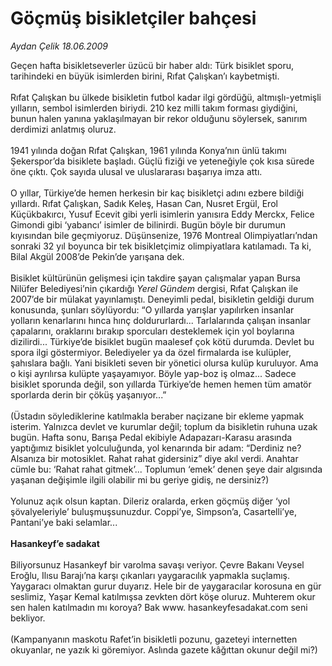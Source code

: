 # Göçmüş bisikletçiler bahçesi

*Aydan Çelik 18.06.2009*

<div class="taraf_structure_2col_1zq">
<div class="margen_n">



 <p>Geçen hafta bisikletseverler üzücü bir haber aldı: Türk bisiklet sporu, tarihindeki en büyük isimlerden birini, Rıfat Çalışkan’ı kaybetmişti. <br/><br/>Rıfat Çalışkan bu ülkede bisikletin futbol kadar ilgi gördüğü, altmışlı-yetmişli yılların, sembol isimlerden biriydi. 210 kez milli takım forması giydiğini, bunun halen yanına yaklaşılmayan bir rekor olduğunu söylersek, sanırım derdimizi anlatmış oluruz. <br/><br/>1941 yılında doğan Rıfat Çalışkan, 1961 yılında Konya’nın ünlü takımı Şekerspor’da bisiklete başladı. Güçlü fiziği ve yeteneğiyle çok kısa sürede öne çıktı. Çok sayıda ulusal ve uluslararası başarıya imza attı. <br/><br/>O yıllar, Türkiye’de hemen herkesin bir kaç bisikletçi adını ezbere bildiği yıllardı. Rıfat Çalışkan, Sadık Keleş, Hasan Can, Nusret Ergül, Erol Küçükbakırcı, Yusuf Ecevit gibi yerli isimlerin yanısıra Eddy Merckx, Felice Gimondi gibi ‘yabancı’ isimler de bilinirdi. Bugün böyle bir durumun kıyısından bile geçmiyoruz. Düşünsenize, 1976 Montreal Olimpiyatları’ndan sonraki 32 yıl boyunca bir tek bisikletçimiz olimpiyatlara katılamadı. Ta ki, Bilal Akgül 2008’de Pekin’de yarışana dek. <br/><br/>Bisiklet kültürünün gelişmesi için takdire şayan çalışmalar yapan Bursa Nilüfer Belediyesi’nin çıkardığı <i>Yerel Gündem</i> dergisi, Rıfat Çalışkan ile 2007’de bir mülakat yayınlamıştı. Deneyimli pedal, bisikletin geldiği durum konusunda, şunları söylüyordu: “O yıllarda yarışlar yapılırken insanlar yolların kenarlarını hınca hınç doldururlardı... Tarlalarında çalışan insanlar çapalarını, oraklarını bırakıp sporcuları desteklemek için yol boylarına dizilirdi... Türkiye’de bisiklet bugün maalesef çok kötü durumda. Devlet bu spora ilgi göstermiyor. Belediyeler ya da özel firmalarda ise kulüpler, şahıslara bağlı. Yani bisikleti seven bir yönetici olursa kulüp kuruluyor. Ama o kişi ayrılırsa kulüpte yaşayamıyor. Böyle yap-boz iş olmaz... Sadece bisiklet sporunda değil, son yıllarda Türkiye’de hemen hemen tüm amatör sporlarda derin bir çöküş yaşanıyor...” <br/><br/>(Üstadın söylediklerine katılmakla beraber naçizane bir ekleme yapmak isterim. Yalnızca devlet ve kurumlar değil; toplum da bisikletin ruhuna uzak bugün. Hafta sonu, Barışa Pedal ekibiyle Adapazarı-Karasu arasında yaptığımız bisiklet yolculuğunda, yol kenarında bir adam: “Derdiniz ne? Alsanıza bir motosiklet. Rahat rahat gidersiniz” diye akıl verdi. Anahtar cümle bu: ‘Rahat rahat gitmek’... Toplumun ‘emek’ denen şeye dair algısında yaşanan değişimle ilgili olabilir mi bu geriye gidiş, ne dersiniz?) <br/><br/>Yolunuz açık olsun kaptan. Dileriz oralarda, erken göçmüş diğer ‘yol şövalyeleriyle’ buluşmuşsunuzdur. Coppi’ye, Simpson’a, Casartelli’ye, Pantani’ye baki selamlar... <b><br/><br/>Hasankeyf’e sadakat </b><br/><br/>Biliyorsunuz Hasankeyf bir varolma savaşı veriyor. Çevre Bakanı Veysel Eroğlu, Ilısu Barajı’na karşı çıkanları yaygaracılık yapmakla suçlamış. Yaygaracı olmaktan gurur duyarız. Hele bir de yaygaracılar korosuna en gür seslimiz, Yaşar Kemal katılmışsa zevkten dört köşe oluruz. Muhterem okur sen halen katılmadın mı koroya? Bak www. hasankeyfesadakat.com seni bekliyor. <br/><br/>(Kampanyanın maskotu Rafet’in bisikletli pozunu, gazeteyi internetten okuyanlar, ne yazık ki göremiyor. Aslında gazete kâğıttan okunur değil mi?)</p>
<br/>
<br/>
<br/>



<br/>


<div id="taraf_not">
</div>

</div>


</div>
